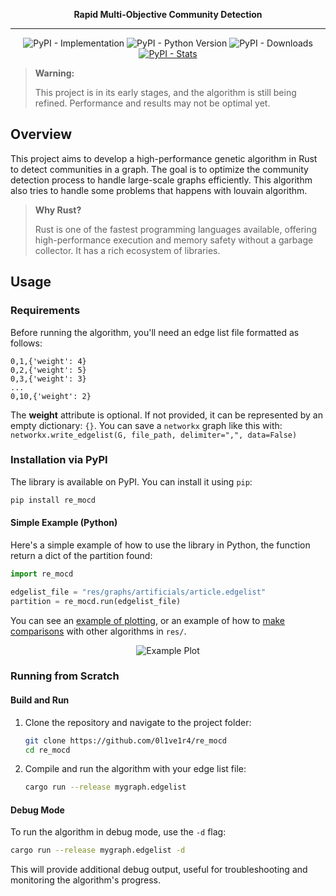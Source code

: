 <div align="center">
  <!-- <img src="" alt="logo" style="width: 50%;"> -->

<p align="center">
    <strong>Rapid Multi-Objective Community Detection</strong>
  </p>

<hr>

![PyPI - Implementation](https://img.shields.io/pypi/implementation/re_mocd)
![PyPI - Python Version](https://img.shields.io/pypi/pyversions/re_mocd)
![PyPI - Downloads](https://img.shields.io/pypi/dm/re_mocd)
[![PyPI - Stats](https://img.shields.io/badge/More%20Info-F58025?logo=PyPi)](https://pypistats.org/packages/re_mocd)

</div>


> **Warning:**  
>
> This project is in its early stages, and the algorithm is still being refined. Performance and results may not be optimal yet.

## Overview

This project aims to develop a high-performance genetic algorithm in Rust to detect communities in a graph. The goal is to optimize the community detection process to handle large-scale graphs efficiently. This algorithm also tries to handle some problems that happens with louvain algorithm.

> **Why Rust?**  
>
> Rust is one of the fastest programming languages available, offering high-performance execution and memory safety without a garbage collector. It has a rich ecosystem of libraries.

## Usage

### Requirements

Before running the algorithm, you'll need an edge list file formatted as follows:

```plaintext
0,1,{'weight': 4}
0,2,{'weight': 5}
0,3,{'weight': 3}
...
0,10,{'weight': 2}
```

The **weight** attribute is optional. If not provided, it can be represented by an empty dictionary: `{}`. You can save a `networkx` graph like this with: `networkx.write_edgelist(G, file_path, delimiter=",", data=False)`

### Installation via PyPI

The library is available on PyPI. You can install it using `pip`:

```bash
pip install re_mocd
```

#### Simple Example (Python)

Here's a simple example of how to use the library in Python, the function return a dict of the partition found:

```python
import re_mocd

edgelist_file = "res/graphs/artificials/article.edgelist"
partition = re_mocd.run(edgelist_file)
```

You can see an [example of plotting](res/example.py), or an example of how to [make comparisons](res/example.py) with other algorithms in `res/`.

<center>

![Example Plot](res/example.png)

</center>

### Running from Scratch

#### Build and Run

1. Clone the repository and navigate to the project folder:
   ```bash
   git clone https://github.com/0l1ve1r4/re_mocd
   cd re_mocd
   ```

2. Compile and run the algorithm with your edge list file:
   ```bash
   cargo run --release mygraph.edgelist
   ```

#### Debug Mode

To run the algorithm in debug mode, use the `-d` flag:
```bash
cargo run --release mygraph.edgelist -d
```

This will provide additional debug output, useful for troubleshooting and monitoring the algorithm's progress.